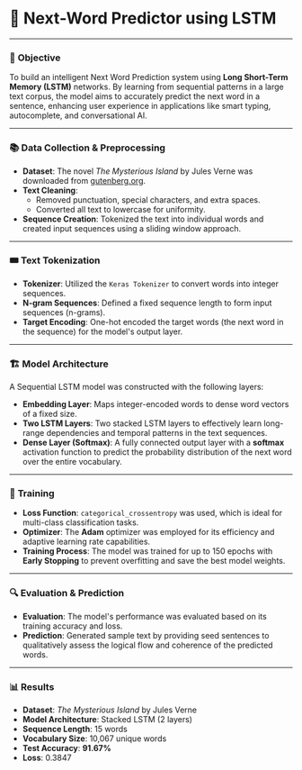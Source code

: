 # 🧠 Next-Word Predictor using LSTM

---

### 🎯 **Objective**
To build an intelligent Next Word Prediction system using **Long Short-Term Memory (LSTM)** networks. By learning from sequential patterns in a large text corpus, the model aims to accurately predict the next word in a sentence, enhancing user experience in applications like smart typing, autocomplete, and conversational AI.

---

### 📚 **Data Collection & Preprocessing**
* **Dataset**: The novel *The Mysterious Island* by Jules Verne was downloaded from [gutenberg.org](https://www.gutenberg.org/).
* **Text Cleaning**:
    * Removed punctuation, special characters, and extra spaces.
    * Converted all text to lowercase for uniformity.
* **Sequence Creation**: Tokenized the text into individual words and created input sequences using a sliding window approach.

---

### 🎟️ **Text Tokenization**
* **Tokenizer**: Utilized the `Keras Tokenizer` to convert words into integer sequences.
* **N-gram Sequences**: Defined a fixed sequence length to form input sequences (n-grams).
* **Target Encoding**: One-hot encoded the target words (the next word in the sequence) for the model's output layer.

---

### 🏗️ **Model Architecture**
A Sequential LSTM model was constructed with the following layers:
* **Embedding Layer**: Maps integer-encoded words to dense word vectors of a fixed size.
* **Two LSTM Layers**: Two stacked LSTM layers to effectively learn long-range dependencies and temporal patterns in the text sequences.
* **Dense Layer (Softmax)**: A fully connected output layer with a **softmax** activation function to predict the probability distribution of the next word over the entire vocabulary.

---

### 💪 **Training**
* **Loss Function**: `categorical_crossentropy` was used, which is ideal for multi-class classification tasks.
* **Optimizer**: The **Adam** optimizer was employed for its efficiency and adaptive learning rate capabilities.
* **Training Process**: The model was trained for up to 150 epochs with **Early Stopping** to prevent overfitting and save the best model weights.

---

### 🔍 **Evaluation & Prediction**
* **Evaluation**: The model's performance was evaluated based on its training accuracy and loss.
* **Prediction**: Generated sample text by providing seed sentences to qualitatively assess the logical flow and coherence of the predicted words.

---

### 📊 **Results**
* **Dataset**: *The Mysterious Island* by Jules Verne
* **Model Architecture**: Stacked LSTM (2 layers)
* **Sequence Length**: 15 words
* **Vocabulary Size**: 10,067 unique words
* **Test Accuracy**: **91.67%**
* **Loss**: 0.3847
